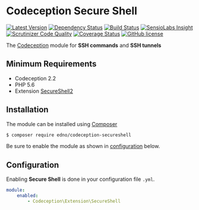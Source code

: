 # Codeception Secure Shell

[![Latest Version](https://img.shields.io/packagist/v/edno/codeception-secureshell.svg?style=flat-square)](https://packagist.org/packages/edno/codeception-secureshell)
[![Dependency Status](https://www.versioneye.com/user/projects/5763240c0735400035b94e9f/badge.svg?style=flat-square)](https://www.versioneye.com/user/projects/5763240c0735400035b94e9f)
[![Build Status](https://img.shields.io/travis/edno/codeception-secureshell.svg?style=flat-square)](https://travis-ci.org/edno/codeception-secureshell)
[![SensioLabs Insight](https://img.shields.io/sensiolabs/i/ff1e8b7c-36be-449f-9ce5-092968b2cda5.svg?style=flat-square)](https://insight.sensiolabs.com/projects/ff1e8b7c-36be-449f-9ce5-092968b2cda5)
[![Scrutinizer Code Quality](https://img.shields.io/scrutinizer/g/edno/codeception-secureshell.svg?style=flat-square)](https://scrutinizer-ci.com/g/edno/codeception-secureshell/?branch=master)
[![Coverage Status](https://img.shields.io/coveralls/edno/codeception-secureshell.svg?style=flat-square)](https://coveralls.io/github/edno/codeception-secureshell?branch=master)
[![GitHub license](https://img.shields.io/badge/license-MIT-blue.svg?style=flat-square)](https://raw.githubusercontent.com/edno/codeception-secureshell/master/LICENSE)

The [Codeception](http://codeception.com/) module for **SSH commands** and **SSH tunnels**

## Minimum Requirements
- Codeception 2.2
- PHP 5.6
- Extension [SecureShell2](http://www.php.net/ssh2)

## Installation
The module can be installed using [Composer](https://getcomposer.org)

```bash
$ composer require edno/codeception-secureshell
```

Be sure to enable the module as shown in
[configuration](#configuration) below.

## Configuration
Enabling **Secure Shell** is done in your configuration file `.yml`.

```yaml
module:
    enabled:
        - Codeception\Extension\SecureShell
```
